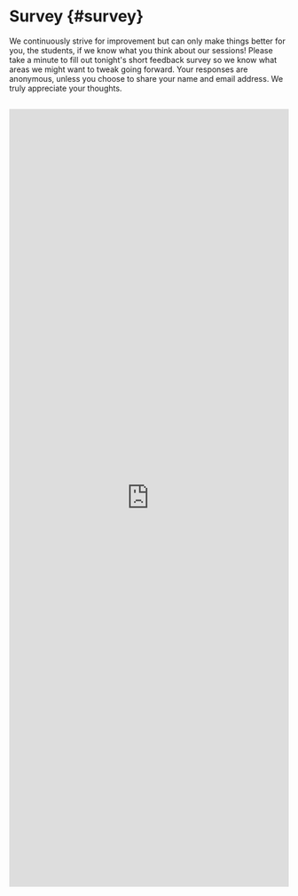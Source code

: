 # Survey {#survey}

We continuously strive for improvement but can only make things better for you, the students, if we know what you think about our sessions! Please take a minute to fill out tonight's short feedback survey so we know what areas we might want to tweak going forward. Your responses are anonymous, unless you choose to share your name and email address. We truly appreciate your thoughts.
<!-- Trick markdown to add a little extra space -->
## 
<iframe src="https://bit.ly/CnCNovQuiz" width="100%" style="height: 100em; border-width:0px; border-style:none;">
